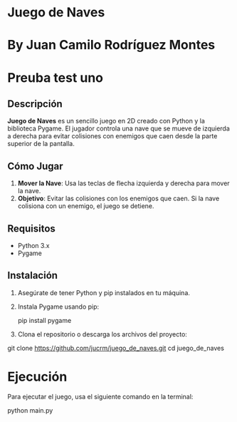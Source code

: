 # Juego de Naves
# By Juan Camilo Rodríguez Montes 
# Preuba test uno
## Descripción

**Juego de Naves** es un sencillo juego en 2D creado con Python y la biblioteca Pygame. El jugador controla una nave que se mueve de izquierda a derecha para evitar colisiones con enemigos que caen desde la parte superior de la pantalla.

## Cómo Jugar

1. **Mover la Nave**: Usa las teclas de flecha izquierda y derecha para mover la nave.
2. **Objetivo**: Evitar las colisiones con los enemigos que caen. Si la nave colisiona con un enemigo, el juego se detiene.

## Requisitos

- Python 3.x
- Pygame

## Instalación

1. Asegúrate de tener Python y pip instalados en tu máquina.
2. Instala Pygame usando pip:

   pip install pygame

3. Clona el repositorio o descarga los archivos del proyecto:

git clone https://github.com/jucrm/juego_de_naves.git
cd juego_de_naves
# Ejecución
Para ejecutar el juego, usa el siguiente comando en la terminal:

python main.py

